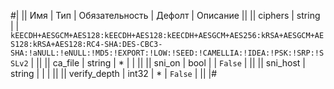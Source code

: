 
#|
|| Имя | Тип | Обязательность | Дефолт | Описание ||
|| ciphers | string |  | `kEECDH+AESGCM+AES128:kEECDH+AES128:kEECDH+AESGCM+AES256:kRSA+AESGCM+AES128:kRSA+AES128:RC4-SHA:DES-CBC3-SHA:!aNULL:!eNULL:!MD5:!EXPORT:!LOW:!SEED:!CAMELLIA:!IDEA:!PSK:!SRP:!SSLv2` |  ||
|| ca_file | string | * |  |  ||
|| sni_on | bool |  | `False` |  ||
|| sni_host | string |  |  |  ||
|| verify_depth | int32 | * | `False` |  ||
|#